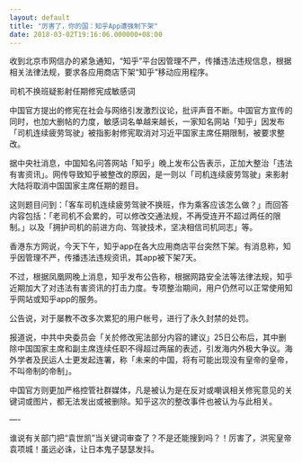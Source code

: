 ```yaml
---
layout: default
title: "厉害了，你的国：知乎App遭强制下架"
date: 2018-03-02T19:16:06.000000+08:00
---
```


收到北京市网信办的紧急通知，“知乎”平台因管理不严，传播违法违规信息，根据相关法律法规，要求各应用商店下架“知乎”移动应用程序。

司机不换班疑影射任期修宪成敏感词

中国官方提出的修宪在社会与网络引发激烈议论，批评声音不断。中国官方宣传的同时，也加大删帖的力度，敏感词名单越来越长，一家知名网站「知乎」因发布「司机连续疲劳驾驶」被指影射修宪取消对习近平国家主席任期限制，被要求整改。

据中央社消息，中国知名问答网站「知乎」晚上发布公告表示，正加大整治「违法有害资讯」。网传导致知乎被整改的原因，是一则以「司机连续疲劳驾驶」来影射大陆将取消中国国家主席任期的题目。

这则题目问到：「客车司机连续疲劳驾驶不换班，作为乘客应该怎么做？」而回答内容包括：「老司机不会累的，可以修改交通法规，不再受连开不超过两任的限制。」以及「拥护司机的前进方向、驾驶技术，坚决相信司机同志」等。

香港东方网说，今天下午，知乎app在各大应用商店平台突然下架。有消息称，知乎因管理不严，传播违法违规资讯，其app被下架7天。

不过，根据凤凰网晚上消息，知乎发布公告称，根据网路安全法等法律法规，知乎近期加大了对违法有害资讯的打击力度。专项整治期间，用户仍然可以正常使用知乎网站或知乎app的服务。

公告说，对于屡教不改多次累犯的用户帐号，进行了永久封禁的处罚。

报道说，中共中央委员会「关於修改宪法部分内容的建议」25日公布后，其中删除中国国家主席和副主席连续任职不得超过两届的表述，引发海内外极大争议。海外学者及民运人士更发起连署，称「未来的中国，将有可能出现没有皇帝的皇帝，不叫帝制的帝制」。

中国官方则更加严格控管社群媒体，凡是被认为是在反对或嘲讽相关修宪意见的关键词或图片，都无法发出或被删除。知乎这次的整改事件也被认为与此相关。

—-

谁说有关部门把“袁世凯”当关键词审查了？不是还能搜到吗？！厉害了，洪宪皇帝袁项城！虽远必诛，让日本鬼子瑟瑟发抖。

